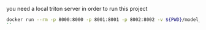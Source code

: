 you need a local triton server in order to run this project
```bash
docker run --rm -p 8000:8000 -p 8001:8001 -p 8002:8002 -v ${PWD}/model_repository:/models nvcr.io/nvidia/tritonserver:25.08-py3 tritonserver --model-repository=/models
``